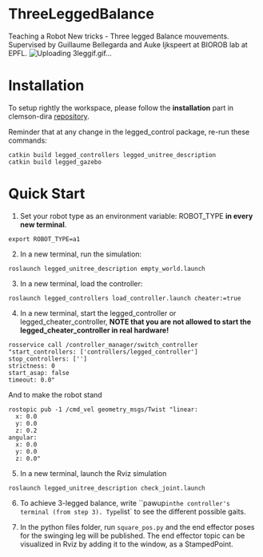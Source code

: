 # ThreeLeggedBalance
Teaching a Robot New tricks - Three legged Balance mouvements. Supervised by Guillaume Bellegarda and Auke Ijkspeert at BIOROB lab at EPFL.
![Uploading 3leggif.gif…]()

# Installation
To setup rightly the workspace, please follow the **installation** part in clemson-dira [repository](https://github.com/clemson-dira/legged_control/tree/unitree_go1).   

Reminder that at any change in the legged_control package, re-run these commands:
```
catkin build legged_controllers legged_unitree_description
catkin build legged_gazebo
```

# Quick Start

1) Set your robot type as an environment variable: ROBOT_TYPE **in every new terminal**.
```
export ROBOT_TYPE=a1
```

2) In a new terminal, run the simulation:
```
roslaunch legged_unitree_description empty_world.launch
```

3) In a new terminal, load the controller:
```
roslaunch legged_controllers load_controller.launch cheater:=true
```

4) In a new terminal, start the legged_controller or legged_cheater_controller, **NOTE that you are not allowed to start the legged_cheater_controller in real hardware!**
```
rosservice call /controller_manager/switch_controller "start_controllers: ['controllers/legged_controller']                   
stop_controllers: ['']
strictness: 0
start_asap: false
timeout: 0.0"
```
And to make the robot stand
```
rostopic pub -1 /cmd_vel geometry_msgs/Twist "linear:
  x: 0.0
  y: 0.0
  z: 0.2
angular:
  x: 0.0
  y: 0.0
  z: 0.0"
```
5) In a new terminal, launch the Rviz simulation
```
roslaunch legged_unitree_description check_joint.launch
```

6) To achieve 3-legged balance, write ``pawup` inthe controller's terminal (from step 3). Type `list` to see the different possible gaits.

7) In the python files folder, run `square_pos.py` and the end effector poses for the swinging leg will be published.
The end effector topic can be visualized in Rviz by adding it to the window, as a StampedPoint.  
